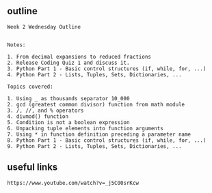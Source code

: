 ## outline 

    Week 2 Wednesday Outline


    Notes:

    1. From decimal expansions to reduced fractions
    2. Release Coding Quiz 1 and discuss it.
    3. Python Part 1 - Basic control structures (if, while, for, ...)
    4. Python Part 2 - Lists, Tuples, Sets, Dictionaries, ...

    Topics covered:

    1. Using _ as thousands separator 10_000
    2. gcd (greatest common divisor) function from math module
    3. /, //, and % operators
    4. divmod() function
    5. Condition is not a boolean expression
    6. Unpacking tuple elements into function arguments
    7. Using * in function definition preceding a parameter name
    8. Python Part 1 - Basic control structures (if, while, for, ...)
    9. Python Part 2 - Lists, Tuples, Sets, Dictionaries, ... 

## useful links

    https://www.youtube.com/watch?v=_j5C00srKcw
